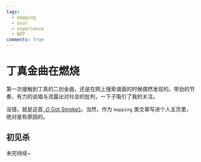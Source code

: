 ```yaml
---
tags:
  - mapping
  - osu!
  - experience
  - WIP
comments: true
---
```


# 丁真金曲在燃烧

第一次接触到丁真的二创金曲，还是在网上搜索谱面的时候偶然发现的。带劲的节奏，有力的说唱与流露出对社会的批判，一下子吸引了我的关注。

没错，就是这首[《I Got Smoke》](https://www.bilibili.com/video/BV1v44y1o7Qs)。当然，作为 `mapping` 类文章写进个人主页里，绝对是有原因的。

## 初见杀

未完待续~
